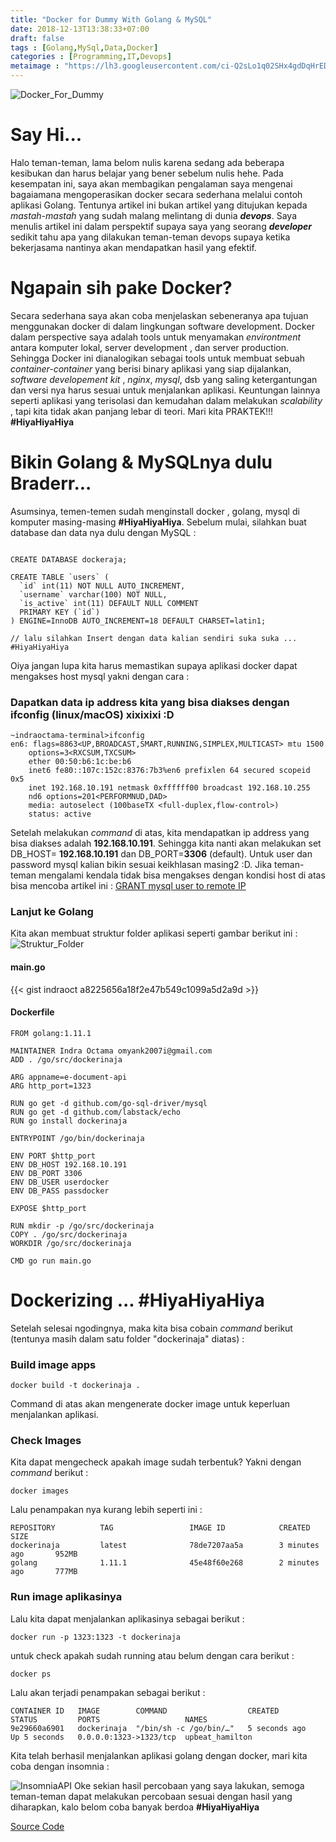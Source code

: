 ```yaml
---
title: "Docker for Dummy With Golang & MySQL"
date: 2018-12-13T13:38:33+07:00
draft: false
tags : [Golang,MySql,Data,Docker]
categories : [Programming,IT,Devops]
metaimage : "https://lh3.googleusercontent.com/ci-Q2sLo1q02SHx4gdDqHrEDy-QTwrnmLqXxYvF_594le6sI3hEt6feVDwhQQzvGAooqhv-g1ltW8-7AGkhv8rA2XT-zwhFD-76tagiGlv_xzFgAVgTZjPPUFrLu3ebgihZHjUKYL5ENmuYOkhaH0_siEDa3F5AQ6axkBoUZgWgO1V0U-kUW-aF8zByHAilhyQbiLSaIQahSXfvre9Whkc0o0Uq_k85no5j4ggjwt51B1lsEbyXPxkjKuzGxHYWDcWMAT1pNCPZlXisdAeNDy5uG4B7TMwkxp26gGFa8ciPXLr4ppE8p9YPF0BOyuf1rDK7fhhIrMrU5S6zaB_hXD7uZRjo1XsVoicKpX7aXK6WWDJzAi9XZ8R4Gg6a7xLKWgHqcK0zuhW5DGzr3EK9fYc23m4wfT5TVp6UN960VC85nT_oWqJhTT-BmJId566CM0zqmhbLDAlFv7YJXEP6tc0ek4amgbJ2-iBWRYYVlQ5UswSA3iOEj7zsGNXu8ry7iWj1Y_4nBLpKBG3NRRdjLyGpWZK9g7R1bYUlOcdBG5c-Mh2sMhDlUFgp9CiDjSbZCWu6JIN3mL64-0REy8Pck148eztK-7qjpGCMx6LzGE-xHRz-n-g7_H3nv518gMdcF9hKyL2NLRvIsEaaFvIxiDrPs=w884-h271-no?w=240"
---
```


![Docker_For_Dummy](https://lh3.googleusercontent.com/fvAGQxdVsOlGVvXkWyjgjQAwrOaoT1zrct_4FCj-9GD2QStUH3RVGWNGVh6EMIdcWZPHvsEluLTHlltDcVRdkh1eXNEJjZ3bq6YEuEc2McOrONkNsMpfAjB3VKTkZMiWsamFMKCXmjpPzeyUnX5vHkjiS5HwpZXjZZXMLMc-GsdXZjfABZbuXp_ZKO35GHZsadONLzFbBzgy3uMxS_P_reKFj-rqUvTf-_mrnwCklAz7a-kjDa7NskNceBd0AtliEZzZtNdEKIQFU_HT5jpGLRir8jQl6gclcyLG-dtGihyQbhzeIg7OmY8xyrO2LqnuRlozZbmT4fEPRL1uqTTV9G0ecO65NlGeL0LydjA-nzgmLJozXg12RwldyYfQjlIloMhgHR6mjZm2bGtHDipHqPbstTva24RBkURIIutoeUmYXCByO0wXMID4ja-QP1EVgVczjYTw5kKYmHb70kTQyw-gUV6pECjvYGWl0oFtUshkO2_mmLtYhfUj_-bLyR63OutRAhHUoP9HPc3diWCn9S0W13OjZsTydwGWHj20Tyev3W5xZkGYPBZAF8I-u3uyKZpK7Oq-hvJj4rUMe5p4lCjnoaMmHd-TaTV_QaVBLfcrOpFA9by-9eOwCf4w75mdVNHt2fDe0j-jE0z-UjMeCmwo=w533-h193-no?w=200)

# Say Hi...
Halo teman-teman, lama belom nulis karena sedang ada beberapa kesibukan dan harus belajar yang bener sebelum nulis hehe.
Pada kesempatan ini, saya akan membagikan pengalaman saya mengenai bagaiamana mengoperasikan docker secara sederhana melalui contoh aplikasi 
Golang. Tentunya artikel ini bukan artikel yang ditujukan kepada _mastah-mastah_ yang sudah malang melintang di dunia **_devops_**. Saya menulis artikel ini
dalam perspektif supaya saya yang seorang **_developer_** sedikit tahu apa yang dilakukan teman-teman devops supaya ketika bekerjasama nantinya 
akan mendapatkan hasil yang efektif.

# Ngapain sih pake Docker?
Secara sederhana saya akan coba menjelaskan sebeneranya apa tujuan menggunakan docker di dalam lingkungan software development. 
Docker dalam perspective saya adalah tools untuk menyamakan _environtment_ antara komputer lokal, server development , dan server production.
Sehingga Docker ini dianalogikan sebagai tools untuk membuat sebuah _container-container_ yang berisi binary aplikasi yang siap dijalankan, 
_software developement kit_ , _nginx_, _mysql_, dsb yang saling ketergantungan dan versi nya harus sesuai untuk menjalankan aplikasi.
Keuntungan lainnya seperti aplikasi yang terisolasi dan kemudahan dalam melakukan _scalability_ , tapi kita tidak akan panjang lebar di teori.
Mari kita PRAKTEK!!! **#HiyaHiyaHiya**

# Bikin Golang & MySQLnya dulu Braderr...
Asumsinya, temen-temen sudah menginstall docker , golang, mysql di komputer masing-masing **#HiyaHiyaHiya**. Sebelum mulai, silahkan buat database dan data nya dulu dengan MySQL :
```mysql

CREATE DATABASE dockeraja;

CREATE TABLE `users` (
  `id` int(11) NOT NULL AUTO_INCREMENT,
  `username` varchar(100) NOT NULL,
  `is_active` int(11) DEFAULT NULL COMMENT 
  PRIMARY KEY (`id`)
) ENGINE=InnoDB AUTO_INCREMENT=18 DEFAULT CHARSET=latin1;

// lalu silahkan Insert dengan data kalian sendiri suka suka ... #HiyaHiyaHiya

```

Oiya jangan lupa kita harus memastikan supaya aplikasi docker dapat mengakses host mysql yakni dengan cara :
### Dapatkan data ip address kita yang bisa diakses dengan ifconfig (linux/macOS) xixixixi :D
```text
~indraoctama-terminal>ifconfig
en6: flags=8863<UP,BROADCAST,SMART,RUNNING,SIMPLEX,MULTICAST> mtu 1500
	options=3<RXCSUM,TXCSUM>
	ether 00:50:b6:1c:be:b6 
	inet6 fe80::107c:152c:8376:7b3%en6 prefixlen 64 secured scopeid 0x5 
	inet 192.168.10.191 netmask 0xffffff00 broadcast 192.168.10.255
	nd6 options=201<PERFORMNUD,DAD>
	media: autoselect (100baseTX <full-duplex,flow-control>)
	status: active
```
Setelah melakukan _command_ di atas, kita mendapatkan ip address yang bisa diakses adalah **192.168.10.191**. Sehingga kita nanti akan melakukan set 
DB_HOST= **192.168.10.191** dan DB_PORT=**3306** (default). Untuk user dan password mysql kalian bikin sesuai keikhlasan masing2 :D. 
Jika teman-teman mengalami kendala tidak bisa mengakses dengan kondisi host di atas bisa mencoba artikel ini :
[GRANT mysql user to remote IP](https://stackoverflow.com/questions/6239131/how-to-grant-remote-access-permissions-to-mysql-server-for-user)

### Lanjut ke Golang
Kita akan membuat struktur folder aplikasi seperti gambar berikut ini :
![Struktur_Folder](https://cdn-images-1.medium.com/max/1600/1*w7vmvnTXSTkKOkTmwggdKQ.png)
#### main.go
{{< gist indraoct a8225656a18f2e47b549c1099a5d2a9d >}}

#### Dockerfile
```text
FROM golang:1.11.1

MAINTAINER Indra Octama omyank2007i@gmail.com
ADD . /go/src/dockerinaja

ARG appname=e-document-api
ARG http_port=1323

RUN go get -d github.com/go-sql-driver/mysql
RUN go get -d github.com/labstack/echo
RUN go install dockerinaja

ENTRYPOINT /go/bin/dockerinaja

ENV PORT $http_port
ENV DB_HOST 192.168.10.191
ENV DB_PORT 3306
ENV DB_USER userdocker
ENV DB_PASS passdocker

EXPOSE $http_port

RUN mkdir -p /go/src/dockerinaja
COPY . /go/src/dockerinaja
WORKDIR /go/src/dockerinaja

CMD go run main.go

```

# Dockerizing ... #HiyaHiyaHiya
Setelah selesai ngodingnya, maka kita bisa cobain _command_ berikut (tentunya masih dalam satu folder "dockerinaja" diatas) :
### Build image apps
```text
docker build -t dockerinaja .
```
Command di atas akan mengenerate docker image untuk keperluan menjalankan aplikasi.

### Check Images
Kita dapat mengecheck apakah image sudah terbentuk? Yakni dengan _command_ berikut :
```text
docker images
```
Lalu penampakan nya kurang lebih seperti ini :
```text
REPOSITORY          TAG                 IMAGE ID            CREATED             SIZE
dockerinaja         latest              78de7207aa5a        3 minutes ago       952MB
golang              1.11.1              45e48f60e268        2 minutes ago       777MB
```

### Run image aplikasinya 
Lalu kita dapat menjalankan aplikasinya sebagai berikut :
```text
docker run -p 1323:1323 -t dockerinaja
```
untuk check apakah sudah running atau belum dengan cara berikut :
```text
docker ps
```
Lalu akan terjadi penampakan sebagai berikut :
```text
CONTAINER ID   IMAGE        COMMAND                  CREATED          STATUS         PORTS                   NAMES
9e29660a6901   dockerinaja  "/bin/sh -c /go/bin/…"   5 seconds ago    Up 5 seconds   0.0.0.0:1323->1323/tcp  upbeat_hamilton
```

Kita telah berhasil menjalankan aplikasi golang dengan docker, mari kita coba dengan insomnia :

![InsomniaAPI](https://cdn-images-1.medium.com/max/1600/1*-NnTPmMZVp-xc7pp_N6lDg.png)
Oke sekian hasil percobaan yang saya lakukan, semoga teman-teman dapat melakukan percobaan sesuai dengan hasil yang diharapkan, kalo belom coba banyak berdoa **#HiyaHiyaHiya**

[Source Code](https://github.com/indraoct/go-docker)